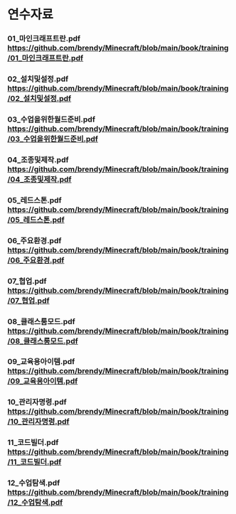 # 연수자료
### 01_마인크래프트란.pdf https://github.com/brendy/Minecraft/blob/main/book/training/01_마인크래프트란.pdf
### 02_설치및설정.pdf https://github.com/brendy/Minecraft/blob/main/book/training/02_설치및설정.pdf
### 03_수업을위한월드준비.pdf https://github.com/brendy/Minecraft/blob/main/book/training/03_수업을위한월드준비.pdf
### 04_조종및제작.pdf https://github.com/brendy/Minecraft/blob/main/book/training/04_조종및제작.pdf
### 05_레드스톤.pdf https://github.com/brendy/Minecraft/blob/main/book/training/05_레드스톤.pdf
### 06_주요환경.pdf https://github.com/brendy/Minecraft/blob/main/book/training/06_주요환경.pdf
### 07_협업.pdf https://github.com/brendy/Minecraft/blob/main/book/training/07_협업.pdf
### 08_클래스룸모드.pdf https://github.com/brendy/Minecraft/blob/main/book/training/08_클래스룸모드.pdf
### 09_교육용아이템.pdf https://github.com/brendy/Minecraft/blob/main/book/training/09_교육용아이템.pdf
### 10_관리자명령.pdf https://github.com/brendy/Minecraft/blob/main/book/training/10_관리자명령.pdf
### 11_코드빌더.pdf https://github.com/brendy/Minecraft/blob/main/book/training/11_코드빌더.pdf
### 12_수업탐색.pdf https://github.com/brendy/Minecraft/blob/main/book/training/12_수업탐색.pdf
